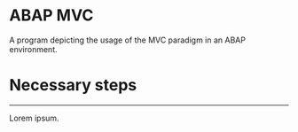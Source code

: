 # ABAP MVC
A program depicting the usage of the MVC paradigm in an ABAP environment.

# Necessary steps

---
Lorem ipsum.
